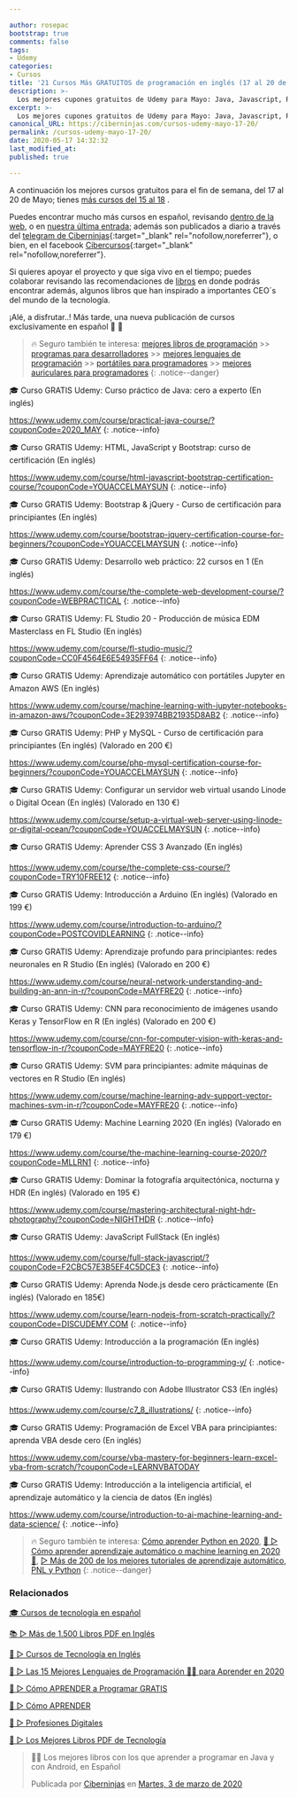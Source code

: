 ```yaml
---

author: rosepac
bootstrap: true
comments: false
tags:
- Udemy
categories:
- Cursos
title: '21 Cursos Más GRATUITOS de programación en inglés (17 al 20 de Mayo)'
description: >-
  Los mejores cupones gratuitos de Udemy para Mayo: Java, Javascript, React, Angular, Docker, Linux y mucho más
excerpt: >-
  Los mejores cupones gratuitos de Udemy para Mayo: Java, Javascript, React, Angular, Docker, Linux y mucho más
canonical_URL: https://ciberninjas.com/cursos-udemy-mayo-17-20/
permalink: /cursos-udemy-mayo-17-20/
date: 2020-05-17 14:32:32
last_modified_at: 
published: true

---
```


A continuación los mejores cursos gratuitos para el fin de semana, del 17 al 20 de Mayo; tienes [más cursos del 15 al 18](/cursos-udemy-mayo-15-18/)
.

Puedes encontrar mucho más cursos en español, revisando [dentro de la web](/cursos-tecnologia/), o en [nuestra última entrada](/cursos-udemy-programación-más-actuales/); además son publicados a diario a través del [telegram de Ciberninjas](https://t.me/ciberninjas){:target="_blank" rel="nofollow,noreferrer"}, o bien, en el facebook [Cibercursos](https://www.facebook.com/cibercursos){:target="_blank" rel="nofollow,noreferrer"}.

Si quieres apoyar el proyecto y que siga vivo en el tiempo; puedes colaborar revisando las recomendaciones de [libros](https://www.amazon.es/shop/cibercursos) en donde podrás encontrar además, algunos libros que han inspirado a importantes CEO´s del mundo de la tecnología.

¡Alé, a disfrutar..! Más tarde, una nueva publicación de cursos exclusivamente en español 🤘 🎉

> 🔥 Seguro también te interesa: [mejores libros de programación](/programar/) >> [programas para desarrolladores](/mejores-sistemas-operativos-para-hackear/) >> [mejores lenguajes de programación](/15-mejores-lenguajes-programacion/) >> [portátiles para programadores]() >> [mejores auriculares para programadores](/auriculares-dise%C3%B1o/)
{: .notice--danger}

🎓 Curso GRATIS Udemy: Curso práctico de Java: cero a experto (En inglés)

<a href='https://www.udemy.com/course/practical-java-course/?couponCode=2020_MAY'>https://www.udemy.com/course/practical-java-course/?couponCode=2020_MAY</a>
{: .notice--info}

🎓 Curso GRATIS Udemy: HTML, JavaScript y Bootstrap: curso de certificación (En inglés)

<a href='https://www.udemy.com/course/html-javascript-bootstrap-certification-course/?couponCode=YOUACCELMAYSUN'>https://www.udemy.com/course/html-javascript-bootstrap-certification-course/?couponCode=YOUACCELMAYSUN</a>
{: .notice--info}

🎓 Curso GRATIS Udemy: Bootstrap & jQuery - Curso de certificación para principiantes (En inglés)

<a href='https://www.udemy.com/course/bootstrap-jquery-certification-course-for-beginners/?couponCode=YOUACCELMAYSUN'>https://www.udemy.com/course/bootstrap-jquery-certification-course-for-beginners/?couponCode=YOUACCELMAYSUN</a>
{: .notice--info}

🎓 Curso GRATIS Udemy: Desarrollo web práctico: 22 cursos en 1 (En inglés)

<a href='https://www.udemy.com/course/the-complete-web-development-course/?couponCode=WEBPRACTICAL'>https://www.udemy.com/course/the-complete-web-development-course/?couponCode=WEBPRACTICAL</a>
{: .notice--info}

🎓 Curso GRATIS Udemy: FL Studio 20 - Producción de música EDM Masterclass en FL Studio (En inglés)

<a href='https://www.udemy.com/course/fl-studio-music/?couponCode=CC0F4564E6E54935FF64'>https://www.udemy.com/course/fl-studio-music/?couponCode=CC0F4564E6E54935FF64</a>
{: .notice--info}

🎓 Curso GRATIS Udemy: Aprendizaje automático con portátiles Jupyter en Amazon AWS (En inglés)

<a href='https://www.udemy.com/course/machine-learning-with-jupyter-notebooks-in-amazon-aws/?couponCode=3E293974BB21935D8AB2'>https://www.udemy.com/course/machine-learning-with-jupyter-notebooks-in-amazon-aws/?couponCode=3E293974BB21935D8AB2</a>
{: .notice--info}

🎓 Curso GRATIS Udemy: PHP y MySQL - Curso de certificación para principiantes (En inglés) (Valorado en 200 €)

<a href='https://www.udemy.com/course/php-mysql-certification-course-for-beginners/?couponCode=YOUACCELMAYSUN'>https://www.udemy.com/course/php-mysql-certification-course-for-beginners/?couponCode=YOUACCELMAYSUN</a>
{: .notice--info}

🎓 Curso GRATIS Udemy: Configurar un servidor web virtual usando Linode o Digital Ocean (En inglés) (Valorado en 130 €)

<a href='https://www.udemy.com/course/setup-a-virtual-web-server-using-linode-or-digital-ocean/?couponCode=YOUACCELMAYSUN'>https://www.udemy.com/course/setup-a-virtual-web-server-using-linode-or-digital-ocean/?couponCode=YOUACCELMAYSUN</a>
{: .notice--info}

🎓 Curso GRATIS Udemy: Aprender CSS 3 Avanzado (En inglés)

<a href='https://www.udemy.com/course/the-complete-css-course/?couponCode=TRY10FREE12'>https://www.udemy.com/course/the-complete-css-course/?couponCode=TRY10FREE12</a>
{: .notice--info}

🎓 Curso GRATIS Udemy:  Introducción a Arduino (En inglés) (Valorado en 199 €)

<a href='https://www.udemy.com/course/introduction-to-arduino/?couponCode=POSTCOVIDLEARNING'>https://www.udemy.com/course/introduction-to-arduino/?couponCode=POSTCOVIDLEARNING</a>
{: .notice--info}

🎓 Curso GRATIS Udemy: Aprendizaje profundo para principiantes: redes neuronales en R Studio (En inglés) (Valorado en 200 €)

<a href='https://www.udemy.com/course/neural-network-understanding-and-building-an-ann-in-r/?couponCode=MAYFRE20'>https://www.udemy.com/course/neural-network-understanding-and-building-an-ann-in-r/?couponCode=MAYFRE20</a>
{: .notice--info}

🎓 Curso GRATIS Udemy: CNN para reconocimiento de imágenes usando Keras y TensorFlow en R (En inglés) (Valorado en 200 €)

<a href='https://www.udemy.com/course/cnn-for-computer-vision-with-keras-and-tensorflow-in-r/?couponCode=MAYFRE20'>https://www.udemy.com/course/cnn-for-computer-vision-with-keras-and-tensorflow-in-r/?couponCode=MAYFRE20</a>
{: .notice--info}

🎓 Curso GRATIS Udemy: SVM para principiantes: admite máquinas de vectores en R Studio (En inglés)

<a href='https://www.udemy.com/course/machine-learning-adv-support-vector-machines-svm-in-r/?couponCode=MAYFRE20'>https://www.udemy.com/course/machine-learning-adv-support-vector-machines-svm-in-r/?couponCode=MAYFRE20</a>
{: .notice--info}

🎓 Curso GRATIS Udemy: Machine Learning 2020 (En inglés) (Valorado en 179 €)

<a href='https://www.udemy.com/course/the-machine-learning-course-2020/?couponCode=MLLRN1'>https://www.udemy.com/course/the-machine-learning-course-2020/?couponCode=MLLRN1</a>
{: .notice--info}

🎓 Curso GRATIS Udemy: Dominar la fotografía arquitectónica, nocturna y HDR (En inglés) (Valorado en 195 €)

<a href='https://www.udemy.com/course/mastering-architectural-night-hdr-photography/?couponCode=NIGHTHDR'>https://www.udemy.com/course/mastering-architectural-night-hdr-photography/?couponCode=NIGHTHDR</a>
{: .notice--info}

🎓 Curso GRATIS Udemy: JavaScript FullStack (En inglés)

<a href='https://www.udemy.com/course/full-stack-javascript/?couponCode=F2CBC57E3B5EF4C5DCE3'>https://www.udemy.com/course/full-stack-javascript/?couponCode=F2CBC57E3B5EF4C5DCE3</a>
{: .notice--info}

🎓 Curso GRATIS Udemy: Aprenda Node.js desde cero prácticamente (En inglés) (Valorado en 185€)

<a href='https://www.udemy.com/course/learn-nodejs-from-scratch-practically/?couponCode=DISCUDEMY.COM'>https://www.udemy.com/course/learn-nodejs-from-scratch-practically/?couponCode=DISCUDEMY.COM</a>
{: .notice--info}

🎓 Curso GRATIS Udemy: Introducción a la programación (En inglés)

<a href='https://www.udemy.com/course/introduction-to-programming-y/'>https://www.udemy.com/course/introduction-to-programming-y/</a>
{: .notice--info}

🎓 Curso GRATIS Udemy: Ilustrando con Adobe Illustrator CS3 (En inglés)

<a href='https://www.udemy.com/course/c7_8_illustrations/'>https://www.udemy.com/course/c7_8_illustrations/</a>
{: .notice--info}

🎓 Curso GRATIS Udemy: Programación de Excel VBA para principiantes: aprenda VBA desde cero (En inglés)

<a href='https://www.udemy.com/course/vba-mastery-for-beginners-learn-excel-vba-from-scratch/?couponCode=LEARNVBATODAY'>https://www.udemy.com/course/vba-mastery-for-beginners-learn-excel-vba-from-scratch/?couponCode=LEARNVBATODAY</a>

🎓 Curso GRATIS Udemy: Introducción a la inteligencia artificial, el aprendizaje automático y la ciencia de datos (En inglés)

<a href='https://www.udemy.com/course/introduction-to-ai-machine-learning-and-data-science/'>https://www.udemy.com/course/introduction-to-ai-machine-learning-and-data-science/</a>
{: .notice--info}

> 🔥 Seguro también te interesa: [Cómo aprender Python en 2020](/python/), [🥇 ▷ Cómo aprender aprendizaje automático o machine learning en 2020 🤖](/que-aprender-sobre-machine-learning-2020/), [▷ Más de 200 de los mejores tutoriales de aprendizaje automático, PNL y Python](/aprendizaje-automatico-cursos-ingles/)
{: .notice--danger}

### Relacionados

[🎓 Cursos de tecnología en español](https://ciberninjas.com/cursos-tecnologia/)

[📚 ▷ Más de 1.500 Libros PDF en Inglés](https://ciberninjas.com/biblioteca-de-programacion-y-tecnologia-ingles/)

[🥇 ▷ Cursos de Tecnología en Inglés](https://ciberninjas.com/cursos-tecnologia-ingles/)

[🥇 ▷ Las 15 Mejores Lenguajes de Programación 👨‍💻 para Aprender en 2020](https://ciberninjas.com/15-mejores-lenguajes-programacion/)

[🥇 ▷ Cómo APRENDER a Programar GRATIS](https://ciberninjas.com/programar/)

[🥇 ▷ Cómo APRENDER](https://ciberninjas.com/aprender/)

[🥇 ▷ Profesiones Digitales](https://ciberninjas.com/profesiones-digitales/)

[🥇 ▷ Los Mejores Libros PDF de Tecnología](https://ciberninjas.com/biblioteca-de-programacion-y-tecnologia/)

<div class="fb-post" data-href="https://www.facebook.com/ciberninjas/posts/1331109157075936" data-width="850" data-show-text="true"><blockquote cite="https://developers.facebook.com/ciberninjas/posts/1331109157075936" class="fb-xfbml-parse-ignore"><p>👨‍💻 Los mejores libros con los que aprender a programar en Java y con Android, en Español</p>Publicada por <a href="https://www.facebook.com/ciberninjas/">Ciberninjas</a> en&nbsp;<a href="https://developers.facebook.com/ciberninjas/posts/1331109157075936">Martes, 3 de marzo de 2020</a></blockquote></div>
